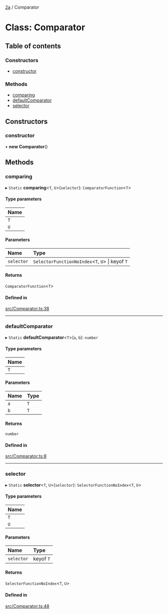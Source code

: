 [2a](../README.md) / Comparator

# Class: Comparator

## Table of contents

### Constructors

- [constructor](Comparator.md#constructor)

### Methods

- [comparing](Comparator.md#comparing)
- [defaultComparator](Comparator.md#defaultcomparator)
- [selector](Comparator.md#selector)

## Constructors

### constructor

• **new Comparator**()

## Methods

### comparing

▸ `Static` **comparing**<`T`, `U`\>(`selector`): `ComparatorFunction`<`T`\>

#### Type parameters

| Name |
| :------ |
| `T` |
| `U` |

#### Parameters

| Name | Type |
| :------ | :------ |
| `selector` | `SelectorFunctionNoIndex`<`T`, `U`\> \| keyof `T` |

#### Returns

`ComparatorFunction`<`T`\>

#### Defined in

[src/Comparator.ts:38](https://github.com/neoscrib/2a/blob/28d89e3/src/Comparator.ts#L38)

___

### defaultComparator

▸ `Static` **defaultComparator**<`T`\>(`a`, `b`): `number`

#### Type parameters

| Name |
| :------ |
| `T` |

#### Parameters

| Name | Type |
| :------ | :------ |
| `a` | `T` |
| `b` | `T` |

#### Returns

`number`

#### Defined in

[src/Comparator.ts:8](https://github.com/neoscrib/2a/blob/28d89e3/src/Comparator.ts#L8)

___

### selector

▸ `Static` **selector**<`T`, `U`\>(`selector`): `SelectorFunctionNoIndex`<`T`, `U`\>

#### Type parameters

| Name |
| :------ |
| `T` |
| `U` |

#### Parameters

| Name | Type |
| :------ | :------ |
| `selector` | keyof `T` |

#### Returns

`SelectorFunctionNoIndex`<`T`, `U`\>

#### Defined in

[src/Comparator.ts:48](https://github.com/neoscrib/2a/blob/28d89e3/src/Comparator.ts#L48)
